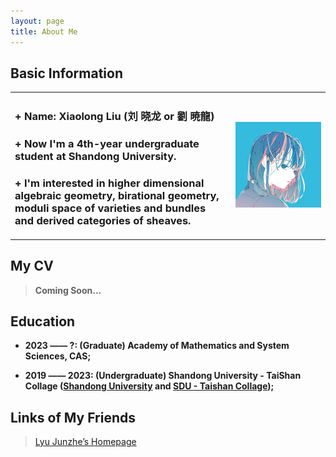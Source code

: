 ```yaml
---
layout: page
title: About Me
---
```


## Basic Information

<table border="0">
  <tr>
    <td width="70%">
      <h3> + Name: Xiaolong Liu (刘 晓龙 or 劉 暁龍)</h3>
      <h3> + Now I'm a 4th-year undergraduate student at Shandong University.</h3>
      <h3> + I'm interested in higher dimensional algebraic geometry, birational geometry, moduli space of varieties and bundles and derived categories of sheaves.</h3>
    </td>
    <td width="30%">
      <img src="/233.JPG" width="100%"> 
    </td>
  </tr>
</table>

## My CV
> **Coming Soon...**

## Education

+ **2023 —— ?: (Graduate) Academy of Mathematics and System Sciences, CAS;**

+ **2019 —— 2023: (Undergraduate) Shandong University - TaiShan Collage ([Shandong University](https://www.sdu.edu.cn/) and [SDU - Taishan Collage](https://www.tsxt.sdu.edu.cn/));**

## Links of My Friends
> [Lyu Junzhe’s Homepage](https://taiataiat.github.io/)
